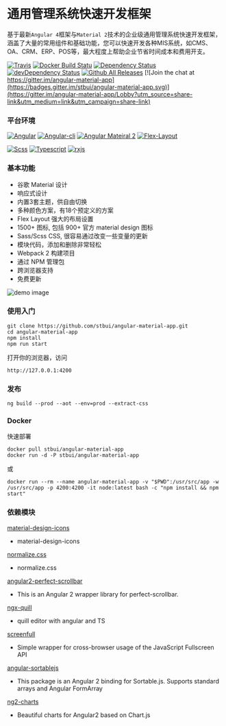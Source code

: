 # 通用管理系统快速开发框架

基于最新`Angular 4`框架与`Material 2`技术的企业级通用管理系统快速开发框架，涵盖了大量的常用组件和基础功能，您可以快速开发各种MIS系统，如CMS、OA、CRM、ERP、POS等，最大程度上帮助企业节省时间成本和费用开支。

[![Travis](https://travis-ci.org/stbui/angular-material-app.svg?branch=master)](https://travis-ci.org/stbui/angular-material-app)
[![Docker Build Statu](https://img.shields.io/docker/build/stbui/angular-material-app.svg?style=flat-square)](https://hub.docker.com/r/stbui/angular-material-app/)
[![Dependency Status](https://img.shields.io/david/stbui/angular-material-app.svg?style=flat-square)](https://david-dm.org/stbui/angular-material-app)
[![devDependency Status](https://img.shields.io/david/stbui/angular-material-app.svg?style=flat-square)](https://david-dm.org/stbui/angular-material-app?type=dev)
[![Github All Releases](https://img.shields.io/github/downloads/stbui/angular-material-app/total.svg)](http://www.stbui.com)
[![Join the chat at https://gitter.im/angular-material-app](https://badges.gitter.im/stbui/angular-material-app.svg)](https://gitter.im/angular-material-app/Lobby?utm_source=share-link&utm_medium=link&utm_campaign=share-link)


### 平台环境

[![Angular](https://img.shields.io/badge/Angular%204-4.0.0-brightgreen.svg?style=flat-square)](https://github.com/angular/angular)
[![Angular-cli](https://img.shields.io/badge/Angular.cli-1.2.5-brightgreen.svg?style=square)](https://github.com/angular/angular-cli)
[![Angular Mateiral 2](https://img.shields.io/badge/Material%202-2.0.0.beta.8-brightgreen.svg?style=square)](https://github.com/angular/material2)
[![Flex-Layout](https://img.shields.io/badge/Flex.Layout-2.0.0.beta.8-brightgreen.svg?style=square)](https://github.com/angular/flex-layout)

[![Scss](https://img.shields.io/badge/Scss-latest-brightgreen.svg?style=flat-square)](https://github.com/sass/sass)
[![Typescript](https://img.shields.io/badge/Typescript-latest-brightgreen.svg?style=flat-square)](https://github.com/Microsoft/TypeScript)
[![rxjs](https://img.shields.io/badge/rxjs-5.1.0-brightgreen.svg?style=flat-square)](https://github.com/Reactive-Extensions/RxJS)


### 基本功能
- 谷歌 Material 设计
- 响应式设计
- 内置3套主题，供自由切换
- 多种颜色方案，有18个预定义的方案
- Flex Layout 强大的布局设置
- 1500+ 图标, 包括 900+ 官方 material design 图标
- Sass/Scss CSS, 很容易通过改变一些变量的更新
- 模块代码，添加和删除非常轻松
- Webpack 2 构建项目
- 通过 NPM 管理包
- 跨浏览器支持
- 免费更新

![demo image](src/assets/images-demo/20170802104620.jpg)

### 使用入门

```
git clone https://github.com/stbui/angular-material-app.git
cd angular-material-app
npm install
npm run start
```
打开你的浏览器，访问
```
http://127.0.0.1:4200
```


### 发布

```
ng build --prod --aot --env=prod --extract-css
```


### Docker

快速部署

```
docker pull stbui/angular-material-app
docker run -d -P stbui/angular-material-app
```
或
```
docker run --rm --name angular-material-app -v "$PWD":/usr/src/app -w /usr/src/app -p 4200:4200 -it node:latest bash -c "npm install && npm start"
```


### 依赖模块

[material-design-icons](https://github.com/google/material-design-icons)
- material-design-icons

[normalize.css](https://github.com/necolas/normalize.css) 
- normalize.css
 
[angular2-perfect-scrollbar](https://github.com/ywein/angular2-perfect-scrollbar)
- This is an Angular 2 wrapper library for perfect-scrollbar.

[ngx-quill](https://github.com/KillerCodeMonkey/ngx-quill)
- quill editor with angular and TS

[screenfull](https://github.com/sindresorhus/screenfull.js/)
- Simple wrapper for cross-browser usage of the JavaScript Fullscreen API

[angular-sortablejs](https://github.com/SortableJS/angular-sortablejs)
- This package is an Angular 2 binding for Sortable.js. Supports standard arrays and Angular FormArray

[ng2-charts](https://github.com/valor-software/ng2-charts)
- Beautiful charts for Angular2 based on Chart.js
